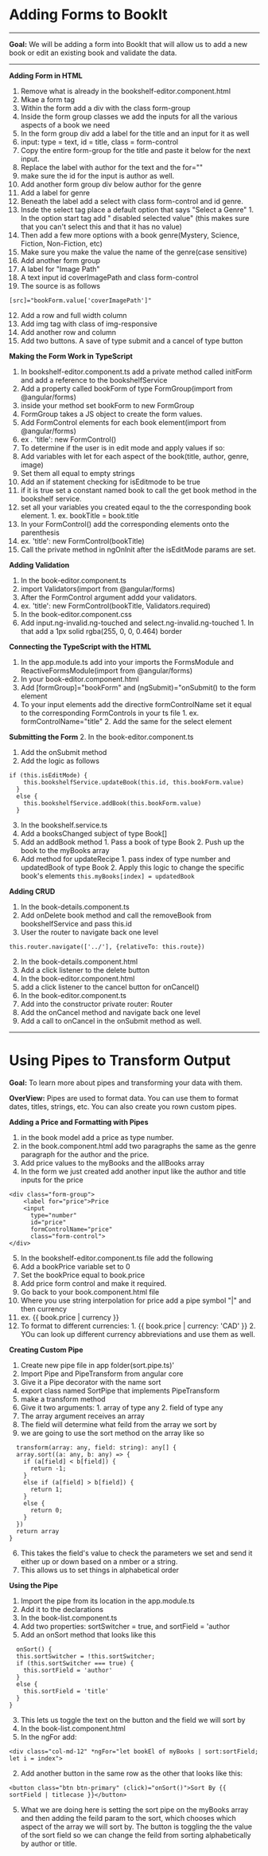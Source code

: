 # Adding Forms to BookIt
<hr />

**Goal:**  We will be adding a form into BookIt that will allow us to add a new book or edit an existing book and validate the data.
<hr>

**Adding Form in HTML**
1. Remove what is already in the bookshelf-editor.component.html
2. Mkae a form tag
3. Within the form add a div with the class form-group
5. Inside the form group classes we add the inputs for all the various aspects of a book we need
6. In the form group div add a label for the title and an input for it as well
  1. input: type = text, id = title, class = form-control
7. Copy the entire form-group for the title and paste it below for the next input.
8. Replace the label with author for the text and the for=""
9. make sure the id for the input is author as well.
10. Add another form group div below author for the genre
  1. Add a label for genre
  2. Beneath the label add a select with class form-control and id genre.
  3. Insde the select tag place a default option that says "Select a Genre"
    1. In the option start tag add " disabled selected value" (this makes sure that you can't select this and that it has no value)
  4. Then add a few more options with a book genre(Mystery, Science, Fiction, Non-Fiction, etc)
  5. Make sure you make the value the name of the genre(case sensitive)
11. Add another form group 
  1. A label for "Image Path"
  2. A text input id coverImagePath and class form-control
  3. The source is as follows
  ```
  [src]="bookForm.value['coverImagePath']"
  ```
12. Add a row and full width column
  1. Add img tag with class of img-responsive
13. Add another row and column
  1. Add two buttons. A save of type submit and a cancel of type button   

**Making the Form Work in TypeScript** 
1. In bookshelf-editor.component.ts add a private method called initForm and add a reference to the bookshelfService
2. Add a property called bookForm of type FormGroup(import from @angular/forms)
3. inside your method set bookForm to new FormGroup
  1. FormGroup takes a JS object to create the form values.
  2. Add FormControl elements for each book element(import from @angular/forms)
  3. ex . 'title': new FormControl()
4. To determine if the user is in edit mode and apply values if so:
  1. Add variables with let for each aspect of the book(title, author, genre, image)
  2. Set them all equal to empty strings
5. Add an if statement checking for isEditmode to be true
  1. if it is true set a constant named book to call the get book method in the bookshelf service.
  2. set all your variables you created eqaul to the the corresponding book element.
    1. ex. bookTitle = book.title
6. In your FormControl() add the corresponding elements onto the parenthesis
  1. ex. 'title': new FormControl(bookTitle)
7. Call the private method in ngOnInit after the isEditMode params are set.

**Adding Validation** 
1. In the book-editor.component.ts
 1. import Validators(import from @angular/forms)
 2. After the FormControl argument addd your validators.
  1. ex. 'title': new FormControl(bookTitle, Validators.required)
2. In the book-editor.component.css
  1. Add input.ng-invalid.ng-touched and select.ng-invalid.ng-touched
    1. In that add a 1px solid rgba(255, 0, 0, 0.464) border

**Connecting the TypeScript with the HTML** 
1. In the app.module.ts add into your imports the FormsModule and ReactiveFormsModule(import from @angular/forms)
2. In your book-editor.component.html 
  1. Add \[formGroup]="bookForm" and (ngSubmit)="onSubmit() to the form element
  2. To your input elements add the directive formControlName set it equal to the corresponding FormControls in your ts file
    1. ex. formControlName="title"
    2. Add the same for the select element

**Submitting the Form**
2. In the book-editor.component.ts
  1. Add the onSubmit method
  2. Add the logic as follows
  ```
  if (this.isEditMode) {
      this.bookshelfService.updateBook(this.id, this.bookForm.value)
    }
    else {
      this.bookshelfService.addBook(this.bookForm.value)
    }
  ```
3. In the bookshelf.service.ts
  1. Add a booksChanged subject of type Book[] 
  2. Add an addBook method
    1. Pass a book of type Book
    2. Push up the book to the myBooks array
  3. Add method for updateRecipe
    1. pass index of type number and updatedBook of type Book
    2. Apply this logic to change the specific book's elements
    ```
    this.myBooks[index] = updatedBook
    ```

**Adding CRUD**
1. In the book-details.component.ts 
  1. Add onDelete book method and call the removeBook from bookshelfService and pass this.id
  2. User the router to navigate back one level
   ```
  this.router.navigate(['../'], {relativeTo: this.route})
  ```
2. In the book-details.component.html 
 1. Add a click listener to the delete button
3. In the book-editor.component.html
  1. add a click listener to the cancel button for onCancel()
4. In the book-editor.component.ts 
  1. Add into the constructor private router: Router
  2. Add the onCancel method and navigate back one level
  3. Add a call to onCancel in the onSubmit method as well.

<hr />

# Using Pipes to Transform Output

**Goal:** To learn more about pipes and transforming your data with them.

**OverView:** Pipes are used to format data. You can use them to format dates, titles, strings, etc. You can also create you rown custom pipes.

**Adding a Price and Formatting with Pipes**
1. in the book model add a price as type number.
2. in the book.component.html add two paragraphs the same as the genre paragraph for the author and the price.
3. Add price values to the myBooks and the allBooks array
4. In the form we just created add another input like the author and title inputs for the price
```
<div class="form-group">
    <label for="price">Price
    <input
      type="number"
      id="price"
      formControlName="price"
      class="form-control">
</div>
```
5. In the bookshelf-editor.component.ts file add the following
  1. Add a bookPrice variable set to 0
  2. Set the bookPrice equal to book.price
  3. Add price form control and make it required.
6. Go back to your book.component.html file
  1. Where you use string interpolation for price add a pipe symbol "|" and then currency
  2. ex. {{ book.price | currency }}
  3. To format to different currencies:
    1. {{ book.price | currency: 'CAD' }}
    2. YOu can look up different currency abbreviations and use them as well.

**Creating Custom Pipe**
1. Create new pipe file in app folder(sort.pipe.ts)'
2. Import Pipe and PipeTransform from angular core
3. Give it a Pipe decorator with the name sort
4. export class named SortPipe that implements PipeTransform
5. make a transform method
  1. Give it two arguments:
    1. array of type any
    2. field of type any
  2. The array argument receives an array
  3. The field will determine what feild from the array we sort by
  4. we are going to use the sort method on the array like so 
  ```
    transform(array: any, field: string): any[] {
    array.sort((a: any, b: any) => {
      if (a[field] < b[field]) {
        return -1;
      }
      else if (a[field] > b[field]) {
        return 1;
      }
      else {
        return 0;
      }
    })
    return array
  }
  ```
6. This takes the field's value to check the parameters we set and send it either up or down based on a nmber or a string.
7. This allows us to set things in alphabetical order

**Using the Pipe** 
1. Import the pipe from its location in the app.module.ts
2. Add it to the declarations
3. In the book-list.component.ts
  1. Add two properties: sortSwitcher = true, and sortField = 'author
  2. Add an onSort method that looks like this
  ```
    onSort() {
    this.sortSwitcher = !this.sortSwitcher;
    if (this.sortSwitcher === true) {
      this.sortField = 'author'
    }
    else {
      this.sortField = 'title'
    }
  }
  ```
  3. This lets us toggle the text on the button and the field we will sort by
4. In the book-list.component.html
  1. In the ngFor add:
  ```
  <div class="col-md-12" *ngFor="let bookEl of myBooks | sort:sortField; let i = index">
  ```
  2. Add another button in the same row as the other that looks like this:
  ```
  <button class="btn btn-primary" (click)="onSort()">Sort By {{ sortField | titlecase }}</button>
  ```
5. What we are doing here is setting the sort pipe on the myBooks array and then adding the feild param to the sort, which chooses which aspect of the array we will sort by. The button is toggling the the value of the sort field so we can change the feild from sorting alphabetically by author or title.



